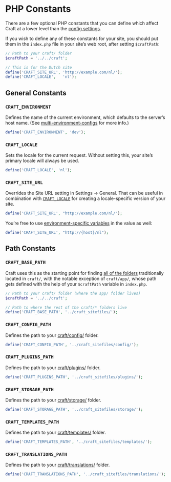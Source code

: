 # PHP Constants

There are a few optional PHP constants that you can define which affect Craft at a lower level than the [config settings](config-settings.md).

If you wish to define any of these constants for your site, you should put them in the `index.php` file in your site’s web root, after setting `$craftPath`:

```php
// Path to your craft/ folder
$craftPath = '../../craft';

// This is for the Dutch site
define('CRAFT_SITE_URL', 'http://example.com/nl/');
define('CRAFT_LOCALE',   'nl');
```

## General Constants

### `CRAFT_ENVIRONMENT`

Defines the name of the current environment, which defaults to the server’s host name. (See [multi-environment-configs](multi-environment-configs.md) for more info.)

```php
define('CRAFT_ENVIRONMENT', 'dev');
```

### `CRAFT_LOCALE`

Sets the locale for the current request. Without setting this, your site’s primary locale will always be used.

```php
define('CRAFT_LOCALE', 'nl');
```

### `CRAFT_SITE_URL`

Overrides the Site URL setting in Settings → General. That can be useful in combination with [`CRAFT_LOCALE`](#craft-locale) for creating a locale-specific version of your site.

```php
define('CRAFT_SITE_URL', "http://example.com/nl/");
```

You’re free to use [environment-specific variables](multi-environment-configs.md#environment-specific-variables) in the value as well:

```php
define('CRAFT_SITE_URL', "http://{host}/nl");
```

## Path Constants

### `CRAFT_BASE_PATH`

Craft uses this as the starting point for finding [all of the folders](folder-structure.md "Folders located within craft/") traditionally located in `craft/`, with the notable exception of `craft/app/`, whose path gets defined with the help of your `$craftPath` variable in `index.php`.

```php
// Path to your craft/ folder (where the app/ folder lives)
$craftPath = '../../craft';

// Path to where the rest of the craft/* folders live
define('CRAFT_BASE_PATH', '../craft_sitefiles/');
```

### `CRAFT_CONFIG_PATH`

Defines the path to your [craft/config/](folder-structure.md#craft-config) folder.

```php
define('CRAFT_CONFIG_PATH', '../craft_sitefiles/config/');
```

### `CRAFT_PLUGINS_PATH`

Defines the path to your [craft/plugins/](folder-structure.md#craft-plugins) folder.

```php
define('CRAFT_PLUGINS_PATH', '../craft_sitefiles/plugins/');
```

### `CRAFT_STORAGE_PATH`

Defines the path to your [craft/storage/](folder-structure.md#craft-storage) folder.

```php
define('CRAFT_STORAGE_PATH', '../craft_sitefiles/storage/');
```

### `CRAFT_TEMPLATES_PATH`

Defines the path to your [craft/templates/](folder-structure.md#craft-templates) folder.

```php
define('CRAFT_TEMPLATES_PATH', '../craft_sitefiles/templates/');
```

### `CRAFT_TRANSLATIONS_PATH`

Defines the path to your [craft/translations/](folder-structure.md#craft-translations) folder.

```php
define('CRAFT_TRANSLATIONS_PATH', '../craft_sitefiles/translations/');
```
